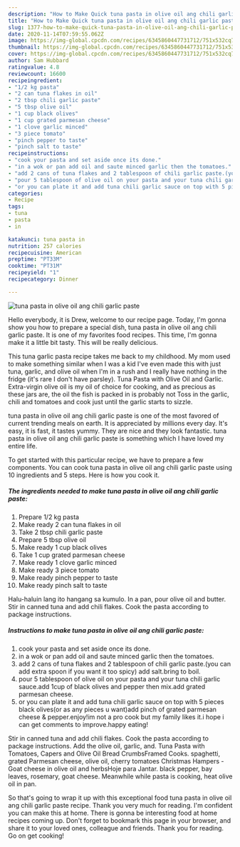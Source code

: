 ```yaml
---
description: "How to Make Quick tuna pasta in olive oil ang chili garlic paste"
title: "How to Make Quick tuna pasta in olive oil ang chili garlic paste"
slug: 1377-how-to-make-quick-tuna-pasta-in-olive-oil-ang-chili-garlic-paste
date: 2020-11-14T07:59:55.062Z
image: https://img-global.cpcdn.com/recipes/6345860447731712/751x532cq70/tuna-pasta-in-olive-oil-ang-chili-garlic-paste-recipe-main-photo.jpg
thumbnail: https://img-global.cpcdn.com/recipes/6345860447731712/751x532cq70/tuna-pasta-in-olive-oil-ang-chili-garlic-paste-recipe-main-photo.jpg
cover: https://img-global.cpcdn.com/recipes/6345860447731712/751x532cq70/tuna-pasta-in-olive-oil-ang-chili-garlic-paste-recipe-main-photo.jpg
author: Sam Hubbard
ratingvalue: 4.8
reviewcount: 16600
recipeingredient:
- "1/2 kg pasta"
- "2 can tuna flakes in oil"
- "2 tbsp chili garlic paste"
- "5 tbsp olive oil"
- "1 cup black olives"
- "1 cup grated parmesan cheese"
- "1 clove garlic minced"
- "3 piece tomato"
- "pinch pepper to taste"
- "pinch salt to taste"
recipeinstructions:
- "cook your pasta and set aside once its done."
- "in a wok or pan add oil and saute minced garlic then the tomatoes."
- "add 2 cans of tuna flakes and 2 tablespoon of chili garlic paste.(you can add extra spoon if you want it too spicy) add salt.bring to boil."
- "pour 5 tablespoon of olive oil on your pasta and your tuna chili garlic sauce.add 1cup of black olives and pepper then mix.add grated parmesan cheese."
- "or you can plate it and add tuna chili garlic sauce on top with 5 pieces black olives(or as any pieces u want)add pinch of grated parmesan cheese &amp; pepper.enjoy!im not a pro cook but my family likes it.i hope i can get comments to improve.happy eating!"
categories:
- Recipe
tags:
- tuna
- pasta
- in

katakunci: tuna pasta in 
nutrition: 257 calories
recipecuisine: American
preptime: "PT33M"
cooktime: "PT31M"
recipeyield: "1"
recipecategory: Dinner

---
```



![tuna pasta in olive oil ang chili garlic paste](https://img-global.cpcdn.com/recipes/6345860447731712/751x532cq70/tuna-pasta-in-olive-oil-ang-chili-garlic-paste-recipe-main-photo.jpg)

Hello everybody, it is Drew, welcome to our recipe page. Today, I'm gonna show you how to prepare a special dish, tuna pasta in olive oil ang chili garlic paste. It is one of my favorites food recipes. This time, I'm gonna make it a little bit tasty. This will be really delicious.

This tuna garlic pasta recipe takes me back to my childhood. My mom used to make something similar when I was a kid I&#39;ve even made this with just tuna, garlic, and olive oil when I&#39;m in a rush and I really have nothing in the fridge (it&#39;s rare I don&#39;t have parsley). Tuna Pasta with Olive Oil and Garlic. Extra-virgin olive oil is my oil of choice for cooking, and as precious as these jars are, the oil the fish is packed in is probably not Toss in the garlic, chili and tomatoes and cook just until the garlic starts to sizzle.

tuna pasta in olive oil ang chili garlic paste is one of the most favored of current trending meals on earth. It is appreciated by millions every day. It's easy, it is fast, it tastes yummy. They are nice and they look fantastic. tuna pasta in olive oil ang chili garlic paste is something which I have loved my entire life.


To get started with this particular recipe, we have to prepare a few components. You can cook tuna pasta in olive oil ang chili garlic paste using 10 ingredients and 5 steps. Here is how you cook it.

<!--inarticleads1-->

##### The ingredients needed to make tuna pasta in olive oil ang chili garlic paste:

1. Prepare 1/2 kg pasta
1. Make ready 2 can tuna flakes in oil
1. Take 2 tbsp chili garlic paste
1. Prepare 5 tbsp olive oil
1. Make ready 1 cup black olives
1. Take 1 cup grated parmesan cheese
1. Make ready 1 clove garlic minced
1. Make ready 3 piece tomato
1. Make ready pinch pepper to taste
1. Make ready pinch salt to taste


Halu-haluin lang ito hangang sa kumulo. In a pan, pour olive oil and butter. Stir in canned tuna and add chili flakes. Cook the pasta according to package instructions. 

<!--inarticleads2-->

##### Instructions to make tuna pasta in olive oil ang chili garlic paste:

1. cook your pasta and set aside once its done.
1. in a wok or pan add oil and saute minced garlic then the tomatoes.
1. add 2 cans of tuna flakes and 2 tablespoon of chili garlic paste.(you can add extra spoon if you want it too spicy) add salt.bring to boil.
1. pour 5 tablespoon of olive oil on your pasta and your tuna chili garlic sauce.add 1cup of black olives and pepper then mix.add grated parmesan cheese.
1. or you can plate it and add tuna chili garlic sauce on top with 5 pieces black olives(or as any pieces u want)add pinch of grated parmesan cheese &amp; pepper.enjoy!im not a pro cook but my family likes it.i hope i can get comments to improve.happy eating!


Stir in canned tuna and add chili flakes. Cook the pasta according to package instructions. Add the olive oil, garlic, and. Tuna Pasta with Tomatoes, Capers and Olive Oil Bread CrumbsFramed Cooks. spaghetti, grated Parmesan cheese, olive oil, cherry tomatoes Christmas Hampers - Goat cheese in olive oil and herbsHoje para Jantar. black pepper, bay leaves, rosemary, goat cheese. Meanwhile while pasta is cooking, heat olive oil in pan. 

So that's going to wrap it up with this exceptional food tuna pasta in olive oil ang chili garlic paste recipe. Thank you very much for reading. I'm confident you can make this at home. There is gonna be interesting food at home recipes coming up. Don't forget to bookmark this page in your browser, and share it to your loved ones, colleague and friends. Thank you for reading. Go on get cooking!
